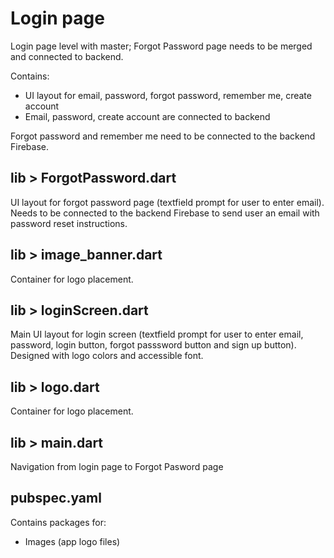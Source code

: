 # Login page

Login page level with master; Forgot Password page needs to be merged and connected to backend.

Contains:
- UI layout for email, password, forgot password, remember me, create account
- Email, password, create account are connected to backend

Forgot password and remember me need to be connected to the backend Firebase.

## lib > ForgotPassword.dart
UI layout for forgot password page (textfield prompt for user to enter email).
Needs to be connected to the backend Firebase to send user an email with password reset instructions. 

## lib > image_banner.dart
Container for logo placement.

## lib > loginScreen.dart
Main UI layout for login screen (textfield prompt for user to enter email, password, login button, forgot passsword button and sign up button).
Designed with logo colors and accessible font.

## lib > logo.dart
Container for logo placement.

## lib > main.dart
Navigation from login page to Forgot Pasword page

## pubspec.yaml
Contains packages for:
- Images (app logo files)

